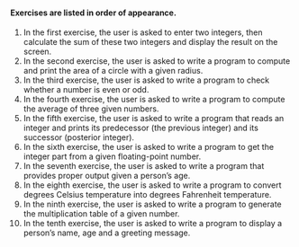 <h4>Exercises are listed in order of appearance.</h4>
  <ol>
    <li>In the first exercise, the user is asked to enter two integers, then calculate the sum of these two integers and display the result on the screen.</li>
    <li>In the second exercise, the user is asked to write a program to compute and print the area of a circle with a given radius.</li>
    <li>In the third exercise, the user is asked to write a program to check whether a number is even or odd.</li>
    <li>In the fourth exercise, the user is asked to write a program to compute the average of three given numbers.</li>
    <li>In the fifth exercise, the user is asked to write a program that reads an integer and prints its predecessor (the previous integer) and its successor (posterior integer).</li>
    <li>In the sixth exercise, the user is asked to write a program to get the integer part from a given floating-point number.</li>
    <li>In the seventh exercise, the user is asked to write a program that provides proper output given a person’s age.</li>
    <li>In the eighth exercise, the user is asked to write a program to convert degrees Celsius temperature into degrees Fahrenheit temperature.</li>
    <li>In the ninth exercise, the user is asked to write a program to generate the multiplication table of a given number.</li>
    <li>In the tenth exercise, the user is asked to write a program to display a person’s name, age and a greeting message.</li>
  <ol>
